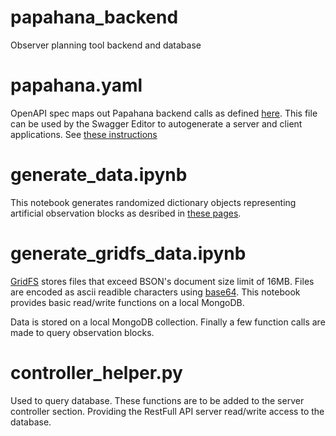 # papahana_backend
Observer planning tool backend and database

# papahana.yaml
OpenAPI spec maps out Papahana backend calls as defined [here](https://keckobservatory.atlassian.net/wiki/spaces/DSI/pages/808779858/DDOI-005+Programmatic+Web+Interface+Resources). This file can be used by the Swagger Editor to autogenerate a server and client applications. See [these instructions](https://keckobservatory.atlassian.net/wiki/spaces/DSI/pages/875429896/Using+Open+API+3.0)

# generate_data.ipynb
This notebook generates randomized dictionary objects representing artificial observation blocks as desribed in [these pages](https://keckobservatory.atlassian.net/wiki/spaces/DSI/pages/808321035/Change+controlled+documents). 

# generate_gridfs_data.ipynb
[GridFS](https://docs.mongodb.com/manual/core/gridfs/) stores files that exceed BSON's document size limit of 16MB. Files are encoded as ascii readible characters using [base64](https://docs.python.org/3/library/base64.html). This notebook provides basic read/write functions on a local MongoDB.

Data is stored on a local MongoDB collection.
Finally a few function calls are made to query observation blocks.

# controller_helper.py
Used to query database. These functions are to be added to the server controller section. Providing the RestFull API server read/write access to the database.
